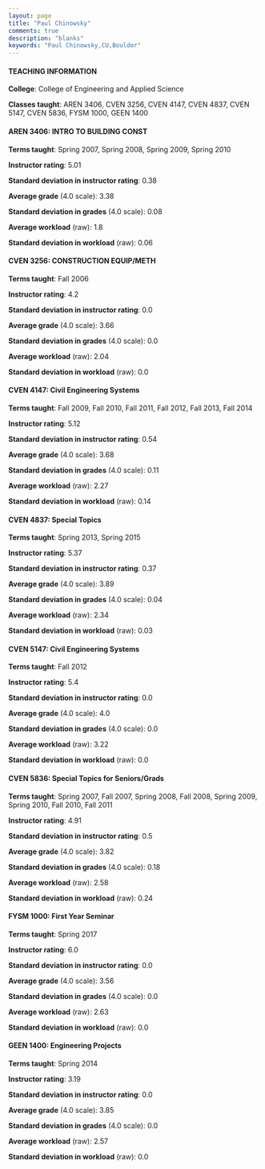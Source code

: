 ```yaml
---
layout: page
title: "Paul Chinowsky" 
comments: true
description: "blanks"
keywords: "Paul Chinowsky,CU,Boulder"
---
```

<head>
<script src="https://ajax.googleapis.com/ajax/libs/jquery/2.1.3/jquery.min.js"></script>
<script src="https://dl.dropboxusercontent.com/s/pc42nxpaw1ea4o9/highcharts.js?dl=0"></script>
<!-- <script src="../assets/js/highcharts.js"></script> -->
<style type="text/css">@font-face {
	font-family: "Bebas Neue";
	src: url(https://www.filehosting.org/file/details/544349/BebasNeue Regular.otf) format("opentype");
	}
	h1.Bebas { 
		font-family: "Bebas Neue", Verdana, Tahoma;
	}
</style>
</head>
	   
#### TEACHING INFORMATION

**College**: College of Engineering and Applied Science

**Classes taught**: AREN 3406, CVEN 3256, CVEN 4147, CVEN 4837, CVEN 5147, CVEN 5836, FYSM 1000, GEEN 1400

#### AREN 3406: INTRO TO BUILDING CONST

**Terms taught**: Spring 2007, Spring 2008, Spring 2009, Spring 2010

**Instructor rating**: 5.01

**Standard deviation in instructor rating**: 0.38

**Average grade** (4.0 scale): 3.38

**Standard deviation in grades** (4.0 scale): 0.08

**Average workload** (raw): 1.8

**Standard deviation in workload** (raw): 0.06

#### CVEN 3256: CONSTRUCTION EQUIP/METH

**Terms taught**: Fall 2006

**Instructor rating**: 4.2

**Standard deviation in instructor rating**: 0.0

**Average grade** (4.0 scale): 3.66

**Standard deviation in grades** (4.0 scale): 0.0

**Average workload** (raw): 2.04

**Standard deviation in workload** (raw): 0.0

#### CVEN 4147: Civil Engineering Systems

**Terms taught**: Fall 2009, Fall 2010, Fall 2011, Fall 2012, Fall 2013, Fall 2014

**Instructor rating**: 5.12

**Standard deviation in instructor rating**: 0.54

**Average grade** (4.0 scale): 3.68

**Standard deviation in grades** (4.0 scale): 0.11

**Average workload** (raw): 2.27

**Standard deviation in workload** (raw): 0.14

#### CVEN 4837: Special Topics

**Terms taught**: Spring 2013, Spring 2015

**Instructor rating**: 5.37

**Standard deviation in instructor rating**: 0.37

**Average grade** (4.0 scale): 3.89

**Standard deviation in grades** (4.0 scale): 0.04

**Average workload** (raw): 2.34

**Standard deviation in workload** (raw): 0.03

#### CVEN 5147: Civil Engineering Systems

**Terms taught**: Fall 2012

**Instructor rating**: 5.4

**Standard deviation in instructor rating**: 0.0

**Average grade** (4.0 scale): 4.0

**Standard deviation in grades** (4.0 scale): 0.0

**Average workload** (raw): 3.22

**Standard deviation in workload** (raw): 0.0

#### CVEN 5836: Special Topics for Seniors/Grads

**Terms taught**: Spring 2007, Fall 2007, Spring 2008, Fall 2008, Spring 2009, Spring 2010, Fall 2010, Fall 2011

**Instructor rating**: 4.91

**Standard deviation in instructor rating**: 0.5

**Average grade** (4.0 scale): 3.82

**Standard deviation in grades** (4.0 scale): 0.18

**Average workload** (raw): 2.58

**Standard deviation in workload** (raw): 0.24

#### FYSM 1000: First Year Seminar

**Terms taught**: Spring 2017

**Instructor rating**: 6.0

**Standard deviation in instructor rating**: 0.0

**Average grade** (4.0 scale): 3.56

**Standard deviation in grades** (4.0 scale): 0.0

**Average workload** (raw): 2.63

**Standard deviation in workload** (raw): 0.0

#### GEEN 1400: Engineering Projects

**Terms taught**: Spring 2014

**Instructor rating**: 3.19

**Standard deviation in instructor rating**: 0.0

**Average grade** (4.0 scale): 3.85

**Standard deviation in grades** (4.0 scale): 0.0

**Average workload** (raw): 2.57

**Standard deviation in workload** (raw): 0.0

